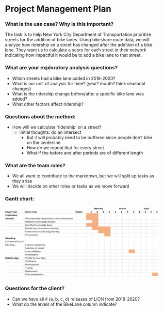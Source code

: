 # Project Management Plan

### What is the use case? Why is this important?
The task is to help New York City Department of Transportation prioritize streets for the addition of bike lanes. Using bikeshare route data, we will analyze how ridership on a street has changed after the addition of a bike lane. They want us to calculate a score for each street in their network indicating how impactful it would be to add a bike lane to that street. 
### What are your exploratory analysis questions?
- Which streets had a bike lane added in 2018-2020?
- What is our unit of analysis for time? (year? month? think seasonal changes)
- What is the ridership change before/after a specific bike lane was added?
- What other factors affect ridership?
### Questions about the method: 
- How will we calculate ‘ridership’ on a street?
	- Initial thoughts: do an intersect
		- But it will probably need to be buffered since people don’t bike on the centerline
		- How do we repeat that for every street
		- What if the before and after periods are of different length

### What are the team roles?
- We all want to contribute to the markdown, but we will split up tasks as they arise
- We will decide on other roles or tasks as we move forward

### Gantt chart:
![gantt](Proj_mgmt_plan.PNG)

### Questions for the client?
- Can we have all 4 (a, b, c, d) releases of LION from 2018-2020?
- What do the levels of the BikeLane column indicate?

